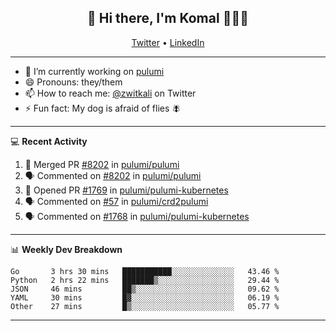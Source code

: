 <h2 align="center"> 👋 Hi there, I'm Komal 🧑🏾‍💻 </h2>
<p align="center">
    <a href="https://twitter.com/zwitkali">Twitter</a> •
    <a href="https://www.linkedin.com/in/komal-ali/">LinkedIn</a>
</p>

--------

- 🔭 I’m currently working on [pulumi](https://github.com/pulumi/pulumi)
- 😄 Pronouns: they/them
- 📫 How to reach me: [@zwitkali](https://twitter.com/zwitkali) on Twitter
- ⚡ Fun fact: My dog is afraid of flies 🪰

--------
💻 **Recent Activity**

<!--START_SECTION:activity-->
1. 🎉 Merged PR [#8202](https://github.com/pulumi/pulumi/pull/8202) in [pulumi/pulumi](https://github.com/pulumi/pulumi)
2. 🗣 Commented on [#8202](https://github.com/pulumi/pulumi/issues/8202) in [pulumi/pulumi](https://github.com/pulumi/pulumi)
3. 💪 Opened PR [#1769](https://github.com/pulumi/pulumi-kubernetes/pull/1769) in [pulumi/pulumi-kubernetes](https://github.com/pulumi/pulumi-kubernetes)
4. 🗣 Commented on [#57](https://github.com/pulumi/crd2pulumi/issues/57) in [pulumi/crd2pulumi](https://github.com/pulumi/crd2pulumi)
5. 🗣 Commented on [#1768](https://github.com/pulumi/pulumi-kubernetes/issues/1768) in [pulumi/pulumi-kubernetes](https://github.com/pulumi/pulumi-kubernetes)
<!--END_SECTION:activity-->

--------

📊 **Weekly Dev Breakdown**
<!--START_SECTION:waka-->
```text
Go       3 hrs 30 mins   ███████████░░░░░░░░░░░░░░   43.46 % 
Python   2 hrs 22 mins   ███████▒░░░░░░░░░░░░░░░░░   29.44 % 
JSON     46 mins         ██▒░░░░░░░░░░░░░░░░░░░░░░   09.62 % 
YAML     30 mins         █▓░░░░░░░░░░░░░░░░░░░░░░░   06.19 % 
Other    27 mins         █▒░░░░░░░░░░░░░░░░░░░░░░░   05.77 % 
```
<!--END_SECTION:waka-->

--------